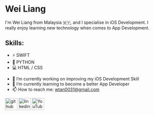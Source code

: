 # Wei Liang
I'm Wei Liang from Malaysia 🇲🇾, and I specialise in iOS Development. I really enjoy learning new technology when comes to App Development.

## Skills: 
* ⚡️ SWIFT 
* 🐍 PYTHON
* 💻 HTML / CSS

- 🔭 I’m currently working on improving my iOS Development Skill 
- 🌱 I’m currently learning to become a better App Developer 
- 📫 How to reach me: wtan0031@gmail.com 


[<img src='https://cdn.jsdelivr.net/npm/simple-icons@3.0.1/icons/github.svg' alt='github' height='40'>](https://github.com/wtan0031)  [<img src='https://cdn.jsdelivr.net/npm/simple-icons@3.0.1/icons/linkedin.svg' alt='linkedin' height='40'>](https://www.linkedin.com/in/https://www.linkedin.com/in/wei-liang-tan-67aa29122//)  [<img src='https://cdn.jsdelivr.net/npm/simple-icons@3.0.1/icons/youtube.svg' alt='YouTube' height='40'>](https://www.youtube.com/channel/https://www.youtube.com/channel/UCwXonA_0fAamk-32FvUhLyg)  



